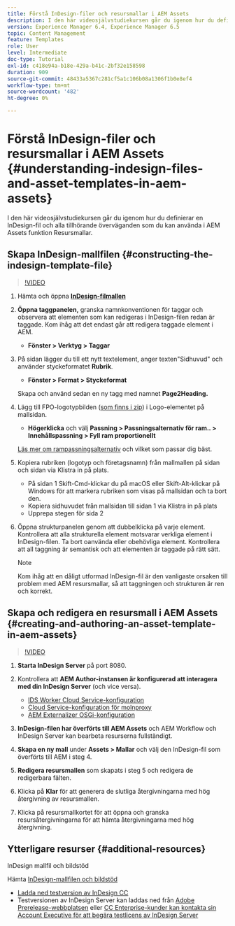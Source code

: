 ```yaml
---
title: Förstå InDesign-filer och resursmallar i AEM Assets
description: I den här videosjälvstudiekursen går du igenom hur du definierar en InDesign-fil och alla tillhörande överväganden som du kan använda i AEM Assets funktion Resursmallar.
version: Experience Manager 6.4, Experience Manager 6.5
topic: Content Management
feature: Templates
role: User
level: Intermediate
doc-type: Tutorial
exl-id: c418e94a-b18e-429a-b41c-2bf32e158598
duration: 909
source-git-commit: 48433a5367c281cf5a1c106b08a1306f1b0e8ef4
workflow-type: tm+mt
source-wordcount: '482'
ht-degree: 0%

---
```


# Förstå InDesign-filer och resursmallar i AEM Assets {#understanding-indesign-files-and-asset-templates-in-aem-assets}

I den här videosjälvstudiekursen går du igenom hur du definierar en InDesign-fil och alla tillhörande överväganden som du kan använda i AEM Assets funktion Resursmallar.

## Skapa InDesign-mallfilen {#constructing-the-indesign-template-file}

>[!VIDEO](https://video.tv.adobe.com/v/19293?quality=12&learn=on)

1. Hämta och öppna [**InDesign-filmallen**](assets/asset-templates-tutorial-video--supporting-files.zip)
2. **Öppna taggpanelen,** granska namnkonventionen för taggar och observera att elementen som kan redigeras i InDesign-filen redan är taggade. Kom ihåg att det endast går att redigera taggade element i AEM.

   * **Fönster > Verktyg > Taggar**

3. På sidan lägger du till ett nytt textelement, anger texten&quot;Sidhuvud&quot; och använder styckeformatet **Rubrik**.

   * **Fönster > Format > Styckeformat**

   Skapa och använd sedan en ny tagg med namnet **Page2Heading.**

4. Lägg till FPO-logotypbilden ([som finns i zip](assets/asset-templates-tutorial-video--supporting-files.zip)) i Logo-elementet på mallsidan.

   * **Högerklicka** och välj **Passning > Passningsalternativ för ram.. > Innehållspassning > Fyll ram proportionellt**

   [Läs mer om rampassningsalternativ](https://helpx.adobe.com/indesign/using/frames-objects.html#fitting_objects_to_frames) och vilket som passar dig bäst.

5. Kopiera rubriken (logotyp och företagsnamn) från mallmallen på sidan och sidan via Klistra in på plats.

   * På sidan 1 Skift-Cmd-klickar du på macOS eller Skift-Alt-klickar på Windows för att markera rubriken som visas på mallsidan och ta bort den.
   * Kopiera sidhuvudet från mallsidan till sidan 1 via Klistra in på plats
   * Upprepa stegen för sida 2

6. Öppna strukturpanelen genom att dubbelklicka på varje element. Kontrollera att alla strukturella element motsvarar verkliga element i InDesign-filen. Ta bort oanvända eller obehövliga element. Kontrollera att all taggning är semantisk och att elementen är taggade på rätt sätt.

   >[!NOTE]
   >
   >Kom ihåg att en dåligt utformad InDesign-fil är den vanligaste orsaken till problem med AEM resursmallar, så att taggningen och strukturen är ren och korrekt.

## Skapa och redigera en resursmall i AEM Assets {#creating-and-authoring-an-asset-template-in-aem-assets}

>[!VIDEO](https://video.tv.adobe.com/v/19294?quality=12&learn=on)

1. **Starta InDesign Server** på port 8080.
2. Kontrollera att **AEM Author-instansen är konfigurerad att interagera med din InDesign Server** (och vice versa).

   * [IDS Worker Cloud Service-konfiguration](http://localhost:4502/etc/cloudservices/proxy/ids.html)
   * [Cloud Service-konfiguration för molnproxy](http://localhost:4502/etc/cloudservices/proxy.html)
   * [AEM Externalizer OSGi-konfiguration](http://localhost:4502/system/console/configMgr)

3. **InDesign-filen har överförts till AEM Assets** och AEM Workflow och InDesign Server kan bearbeta resurserna fullständigt.
4. **Skapa en ny mall** under **Assets > Mallar** och välj den InDesign-fil som överförts till AEM i steg 4.
5. **Redigera resursmallen** som skapats i steg 5 och redigera de redigerbara fälten.
6. Klicka på **Klar** för att generera de slutliga återgivningarna med hög återgivning av resursmallen.
7. Klicka på resursmallkortet för att öppna och granska resursåtergivningarna för att hämta återgivningarna med hög återgivning.

## Ytterligare resurser {#additional-resources}

InDesign mallfil och bildstöd

Hämta [InDesign-mallfilen och bildstöd](assets/asset-templates-tutorial-video--supporting-files-1.zip)

* [Ladda ned testversion av InDesign CC](https://creative.adobe.com/products/download/indesign)
* Testversionen av InDesign Server kan laddas ned från [Adobe Prerelease-webbplatsen](https://www.adobeprerelease.com/) eller [CC Enterprise-kunder kan kontakta sin Account Executive för att begära testlicens av InDesign Server](https://www.adobe.com/products/indesignserver/faq.html)
